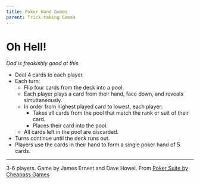 ```yaml
---
title: Poker Hand Games
parent: Trick-taking Games
---
```


# Oh Hell!

*Dad is freakishly good at this.*

- Deal 4 cards to each player.
- Each turn:
    - Flip four cards from the deck into a pool.
    - Each player plays a card from their hand, face down, and reveals simultaneously.
    - In order from highest played card to lowest, each player:
        - Takes all cards from the pool that match the rank or suit of their card.
        - Places their card into the pool.
    - All cards left in the pool are discarded.
- Turns continue until the deck runs out.
- Players use the cards in their hand to form a single poker hand of 5 cards.

---

3-6 players.
Game by James Ernest and Dave Howel.
From [Poker Suite by Cheapass Games](https://cheapass.com/free-games/poker-suite/)
